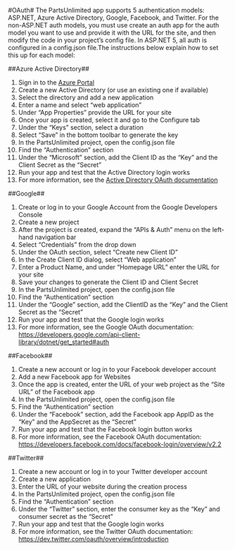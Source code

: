 #OAuth#
The PartsUnlimited app supports 5 authentication models: ASP.NET, Azure Active Directory, Google, Facebook, and Twitter. For the non-ASP.NET auth models, you must use create an auth app for the auth model you want to use and provide it with the URL for the site, and then modify the code in your project’s config file. In ASP.NET 5, all auth is configured in a config.json file.The instructions below explain how to set this up for each model:


##Azure Active Directory##
1.	Sign in to the [Azure Portal](https://manage.windowsazure.com)
1.	Create a new Active Directory (or use an existing one if available)
1.	Select the directory and add a new application
1.	Enter a name and select “web application”
1.	Under “App Properties” provide the URL for your site
1.	Once your app is created, select it and go to the Configure tab
1.	Under the “Keys” section, select a duration
1.	Select “Save” in the bottom toolbar to generate the key
1.	In the PartsUnlimited project, open the config.json file
1.	Find the “Authentication” section
1.	Under the “Microsoft” section, add the Client ID as the “Key” and the Client Secret as the “Secret”
1.	Run your app and test that the Active Directory login works
1.	For more information, see the [Active Directory OAuth documentation](https://msdn.microsoft.com/en-us/library/azure/dn645542.aspx )


##Google##
1.	Create or log in to your Google Account from the Google Developers Console
1.	Create a new project
1.	After the project is created, expand the “APIs & Auth” menu on the left-hand navigation bar
1.	Select “Credentials” from the drop down
1.	Under the OAuth section, select “Create new Client ID”
1.	In the Create Client ID dialog, select “Web application”
1.	Enter a Product Name, and under “Homepage URL” enter the URL for your site
1.	Save your changes to generate the Client ID and Client Secret
1.	In the PartsUnlimited project, open the config.json file
1.	Find the “Authentication” section
1.	Under the “Google” section, add the ClientID as the “Key” and the Client Secret as the “Secret”
1.	Run your app and test that the Google login works
1.	For more information, see the Google OAuth documentation: https://developers.google.com/api-client-library/dotnet/get_started#auth


##Facebook##
1.	Create a new account or log in to your Facebook developer account
1.	Add a new Facebook app for Websites
1.	Once the app is created, enter the URL of your web project as the “Site URL” of the Facebook app
1.	In the PartsUnlimited project, open the config.json file
1.	Find the “Authentication” section
1.	Under the “Facebook” section, add the Facebook app AppID as the “Key” and the AppSecret as the “Secret”
1.	Run your app and test that the Facebook login button works
1.	For more information, see the Facebook OAuth documentation: https://developers.facebook.com/docs/facebook-login/overview/v2.2 

##Twitter##
1.	Create a new account or log in to your Twitter developer account
1.	Create a new application
1.	Enter the URL of your website during the creation process
1.	In the PartsUnlimited project, open the config.json file
1.	Find the “Authentication” section
1.	Under the “Twitter” section, enter the consumer key as the “Key” and consumer secret as the “Secret”
1.	Run your app and test that the Google login works
1.	For more information, see the Twitter OAuth documentation: https://dev.twitter.com/oauth/overview/introduction
